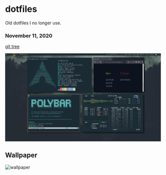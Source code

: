 # dotfiles
Old dotfiles I no longer use.

### November 11, 2020
[git tree](https://github.com/pryme-svg/dotfiles/tree/4b17469dceac11c9064ba9eab4ea0aabd854d296)

![Alt text](/pics/scrots/11-12_setup.png?raw=true)

## Wallpaper

![wallpaper](http://i.imgur.com/iGLHWvw.jpeg)


